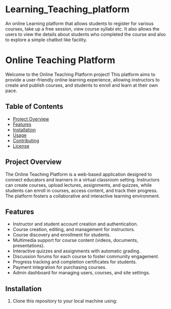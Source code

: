 # Learning_Teaching_platform

An online Learning platform that allows students to register for various courses, take up a free session, view course syllabi etc. It also allows the users to view the details about students who completed the course and also to explore a simple chatbot like facility.

# Online Teaching Platform

Welcome to the Online Teaching Platform project! This platform aims to provide a user-friendly online learning experience, allowing instructors to create and publish courses, and students to enroll and learn at their own pace.

## Table of Contents

- [Project Overview](#project-overview)
- [Features](#features)
- [Installation](#installation)
- [Usage](#usage)
- [Contributing](#contributing)
- [License](#license)

## Project Overview

The Online Teaching Platform is a web-based application designed to connect educators and learners in a virtual classroom setting. Instructors can create courses, upload lectures, assignments, and quizzes, while students can enroll in courses, access content, and track their progress. The platform fosters a collaborative and interactive learning environment.

## Features

- Instructor and student account creation and authentication.
- Course creation, editing, and management for instructors.
- Course discovery and enrollment for students.
- Multimedia support for course content (videos, documents, presentations).
- Interactive quizzes and assignments with automatic grading.
- Discussion forums for each course to foster community engagement.
- Progress tracking and completion certificates for students.
- Payment integration for purchasing courses.
- Admin dashboard for managing users, courses, and site settings.

## Installation

1. Clone this repository to your local machine using:
